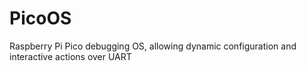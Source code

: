 # PicoOS
Raspberry Pi Pico debugging OS, allowing dynamic configuration and interactive actions over UART
